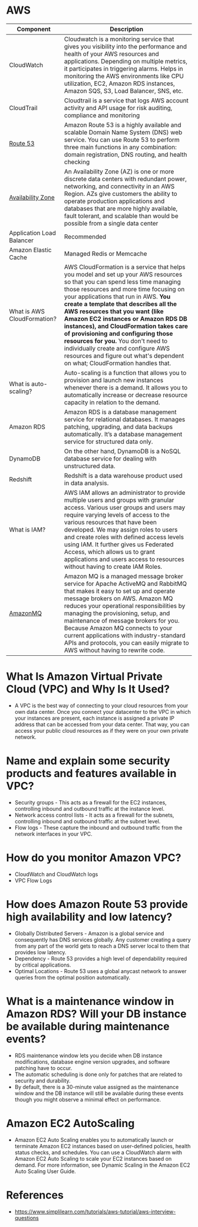 
# AWS

Component|Description|
-----------|---------------------------------|
CloudWatch| Cloudwatch is a monitoring service that gives you visibility into the performance and health of your AWS resources and applications. Depending on multiple metrics, it participates in triggering alarms. Helps in monitoring the AWS environments like CPU utilization, EC2, Amazon RDS instances, Amazon SQS, S3, Load Balancer, SNS, etc.|
CloudTrail|Cloudtrail is a service that logs AWS account activity and API usage for risk auditing, compliance and monitoring|
[Route 53](https://docs.aws.amazon.com/Route53/latest/DeveloperGuide/Welcome.html)| Amazon Route 53 is a highly available and scalable Domain Name System (DNS) web service. You can use Route 53 to perform three main functions in any combination: domain registration, DNS routing, and health checking |
[Availability Zone](https://aws.amazon.com/about-aws/global-infrastructure/regions_az/)| An Availability Zone (AZ) is one or more discrete data centers with redundant power, networking, and connectivity in an AWS Region. AZs give customers the ability to operate production applications and databases that are more highly available, fault tolerant, and scalable than would be possible from a single data center|
Application Load Balancer | Recommended|
Amazon Elastic Cache | Managed Redis or Memcache |
What is AWS CloudFormation? | AWS CloudFormation is a service that helps you model and set up your AWS resources so that you can spend less time managing those resources and more time focusing on your applications that run in AWS. **You create a template that describes all the AWS resources that you want (like Amazon EC2 instances or Amazon RDS DB instances), and CloudFormation takes care of provisioning and configuring those resources for you.** You don't need to individually create and configure AWS resources and figure out what's dependent on what; CloudFormation handles that.|
What is auto-scaling? | Auto-scaling is a function that allows you to provision and launch new instances whenever there is a demand. It allows you to automatically increase or decrease resource capacity in relation to the demand.|
Amazon RDS | Amazon RDS is a database management service for relational databases. It manages patching, upgrading, and data backups automatically. It’s a database management service for structured data only.|
DynamoDB | On the other hand, DynamoDB is a NoSQL database service for dealing with unstructured data. |
Redshift | Redshift is a data warehouse product used in data analysis. |
What is IAM? | AWS IAM allows an administrator to provide multiple users and groups with granular access. Various user groups and users may require varying levels of access to the various resources that have been developed. We may assign roles to users and create roles with defined access levels using IAM. It further gives us Federated Access, which allows us to grant applications and users access to resources without having to create IAM Roles.|
[AmazonMQ](https://aws.amazon.com/amazon-mq/) | Amazon MQ is a managed message broker service for Apache ActiveMQ and RabbitMQ that makes it easy to set up and operate message brokers on AWS. Amazon MQ reduces your operational responsibilities by managing the provisioning, setup, and maintenance of message brokers for you. Because Amazon MQ connects to your current applications with industry-standard APIs and protocols, you can easily migrate to AWS without having to rewrite code.|

# What Is Amazon Virtual Private Cloud (VPC) and Why Is It Used?
- A VPC is the best way of connecting to your cloud resources from your own data center. Once you connect your datacenter to the VPC in which your instances are present, each instance is assigned a private IP address that can be accessed from your data center. That way, you can access your public cloud resources as if they were on your own private network.

# Name and explain some security products and features available in VPC?
- Security groups - This acts as a firewall for the EC2 instances, controlling inbound and outbound traffic at the instance level.
- Network access control lists - It acts as a firewall for the subnets, controlling inbound and outbound traffic at the subnet level.
- Flow logs - These capture the inbound and outbound traffic from the network interfaces in your VPC.

# How do you monitor Amazon VPC?
- CloudWatch and CloudWatch logs
- VPC Flow Logs

# How does Amazon Route 53 provide high availability and low latency?
- Globally Distributed Servers - Amazon is a global service and consequently has DNS services globally. Any customer creating a query from any part of the world gets to reach a DNS server local to them that provides low latency. 
- Dependency - Route 53 provides a high level of dependability required by critical applications.
- Optimal Locations - Route 53 uses a global anycast network to answer queries from the optimal position automatically.

# What is a maintenance window in Amazon RDS? Will your DB instance be available during maintenance events?
- RDS maintenance window lets you decide when DB instance modifications, database engine version upgrades, and software patching have to occur. 
- The automatic scheduling is done only for patches that are related to security and durability. 
- By default, there is a 30-minute value assigned as the maintenance window and the DB instance will still be available during these events though you might observe a minimal effect on performance.

# Amazon EC2 AutoScaling
- Amazon EC2 Auto Scaling enables you to automatically launch or terminate Amazon EC2 instances based on user-defined policies, health status checks, and schedules. You can use a CloudWatch alarm with Amazon EC2 Auto Scaling to scale your EC2 instances based on demand. For more information, see Dynamic Scaling in the Amazon EC2 Auto Scaling User Guide.

# References
- https://www.simplilearn.com/tutorials/aws-tutorial/aws-interview-questions
